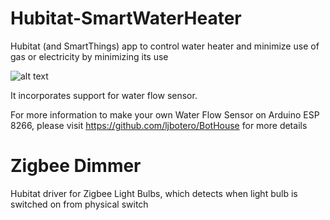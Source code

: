 # Hubitat-SmartWaterHeater
Hubitat (and SmartThings) app to control water heater and minimize use of gas or electricity by minimizing its use

![alt text](https://github.com/ljbotero/Hubitat-SmartWaterHeater/blob/main/SmartWaterHeaterSettings?raw=true)

It incorporates support for water flow sensor.

For more information to make your own Water Flow Sensor on Arduino ESP 8266, please visit https://github.com/ljbotero/BotHouse for more details

# Zigbee Dimmer
Hubitat driver for Zigbee Light Bulbs, which detects when light bulb is switched on from physical switch

